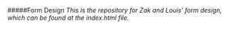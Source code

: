 #####Form Design
*This is the repository for Zak and Louis' form design, which can be found at the index.html file.*
